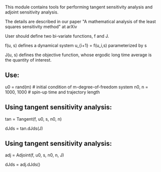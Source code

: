 This module contains tools for performing tangent sensitivity analysis
and adjoint sensitivity analysis.

The details are described in our paper
"A mathematical analysis of the least squares sensitivity method"
at arXiv

User should define two bi-variate functions, f and J.

f(u, s) defines a dynamical system u_{i+1} = f(u_i,s) parameterized by s

J(u, s) defines the objective function, whose ergodic long time average
        is the quantity of interest.

Use:
----

u0 = rand(m)       # initial condition of m-degree-of-freedom system
n0, n = 1000, 1000 # spin-up time and trajectory length

Using tangent sensitivity analysis:
-----------------------------------

tan = Tangent(f, u0, s, n0, n)

dJds = tan.dJds(J)

Using tangent sensitivity analysis:
-----------------------------------

adj = Adjoint(f, u0, s, n0, n, J)

dJds = adj.dJds()

